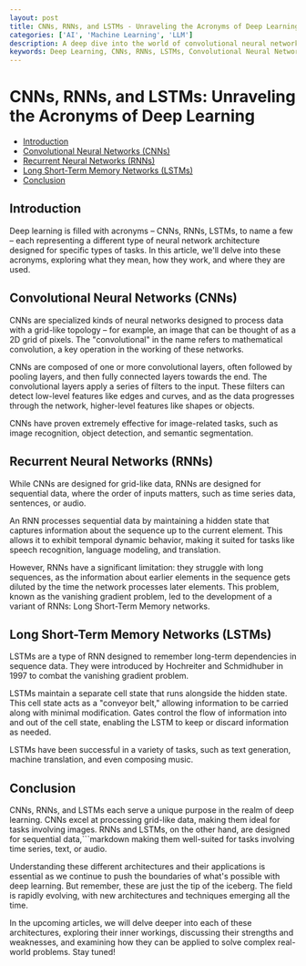 ```yaml
---
layout: post
title: CNNs, RNNs, and LSTMs - Unraveling the Acronyms of Deep Learning
categories: ['AI', 'Machine Learning', 'LLM']
description: A deep dive into the world of convolutional neural networks, recurrent neural networks, and long short-term memory networks, key architectures in deep learning.
keywords: Deep Learning, CNNs, RNNs, LSTMs, Convolutional Neural Networks, Recurrent Neural Networks, Long Short-Term Memory
---
```

# CNNs, RNNs, and LSTMs: Unraveling the Acronyms of Deep Learning

- [Introduction](#introduction)
- [Convolutional Neural Networks (CNNs)](#convolutional-neural-networks-cnns)
- [Recurrent Neural Networks (RNNs)](#recurrent-neural-networks-rnns)
- [Long Short-Term Memory Networks (LSTMs)](#long-short-term-memory-networks-lstms)
- [Conclusion](#conclusion)

## Introduction
Deep learning is filled with acronyms – CNNs, RNNs, LSTMs, to name a few – each representing a different type of neural network architecture designed for specific types of tasks. In this article, we'll delve into these acronyms, exploring what they mean, how they work, and where they are used.

## Convolutional Neural Networks (CNNs)
CNNs are specialized kinds of neural networks designed to process data with a grid-like topology – for example, an image that can be thought of as a 2D grid of pixels. The "convolutional" in the name refers to mathematical convolution, a key operation in the working of these networks.

CNNs are composed of one or more convolutional layers, often followed by pooling layers, and then fully connected layers towards the end. The convolutional layers apply a series of filters to the input. These filters can detect low-level features like edges and curves, and as the data progresses through the network, higher-level features like shapes or objects.

CNNs have proven extremely effective for image-related tasks, such as image recognition, object detection, and semantic segmentation.

## Recurrent Neural Networks (RNNs)
While CNNs are designed for grid-like data, RNNs are designed for sequential data, where the order of inputs matters, such as time series data, sentences, or audio.

An RNN processes sequential data by maintaining a hidden state that captures information about the sequence up to the current element. This allows it to exhibit temporal dynamic behavior, making it suited for tasks like speech recognition, language modeling, and translation.

However, RNNs have a significant limitation: they struggle with long sequences, as the information about earlier elements in the sequence gets diluted by the time the network processes later elements. This problem, known as the vanishing gradient problem, led to the development of a variant of RNNs: Long Short-Term Memory networks.

## Long Short-Term Memory Networks (LSTMs)
LSTMs are a type of RNN designed to remember long-term dependencies in sequence data. They were introduced by Hochreiter and Schmidhuber in 1997 to combat the vanishing gradient problem.

LSTMs maintain a separate cell state that runs alongside the hidden state. This cell state acts as a "conveyor belt," allowing information to be carried along with minimal modification. Gates control the flow of information into and out of the cell state, enabling the LSTM to keep or discard information as needed.

LSTMs have been successful in a variety of tasks, such as text generation, machine translation, and even composing music.

## Conclusion
CNNs, RNNs, and LSTMs each serve a unique purpose in the realm of deep learning. CNNs excel at processing grid-like data, making them ideal for tasks involving images. RNNs and LSTMs, on the other hand, are designed for sequential data,```markdown
making them well-suited for tasks involving time series, text, or audio. 

Understanding these different architectures and their applications is essential as we continue to push the boundaries of what's possible with deep learning. But remember, these are just the tip of the iceberg. The field is rapidly evolving, with new architectures and techniques emerging all the time. 

In the upcoming articles, we will delve deeper into each of these architectures, exploring their inner workings, discussing their strengths and weaknesses, and examining how they can be applied to solve complex real-world problems. Stay tuned!
